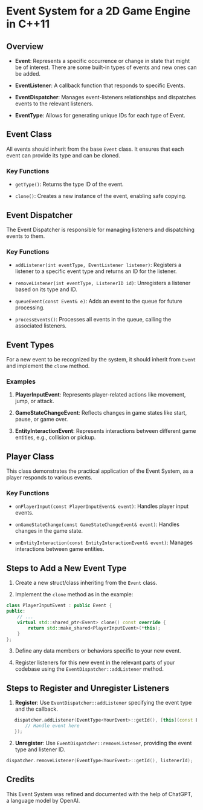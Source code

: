 # Event System for a 2D Game Engine in C++11



## Overview

- **Event**: Represents a specific occurrence or change in state that might be of interest. There are some built-in types of events and new ones can be added.
  
- **EventListener**: A callback function that responds to specific Events.

- **EventDispatcher**: Manages event-listeners relationships and dispatches events to the relevant listeners.

- **EventType**: Allows for generating unique IDs for each type of Event.

## Event Class

All events should inherit from the base `Event` class. It ensures that each event can provide its type and can be cloned.

### Key Functions

- `getType()`: Returns the type ID of the event.
  
- `clone()`: Creates a new instance of the event, enabling safe copying.

## Event Dispatcher

The Event Dispatcher is responsible for managing listeners and dispatching events to them.

### Key Functions

- `addListener(int eventType, EventListener listener)`: Registers a listener to a specific event type and returns an ID for the listener.

- `removeListener(int eventType, ListenerID id)`: Unregisters a listener based on its type and ID.

- `queueEvent(const Event& e)`: Adds an event to the queue for future processing.

- `processEvents()`: Processes all events in the queue, calling the associated listeners.

## Event Types

For a new event to be recognized by the system, it should inherit from `Event` and implement the `clone` method.

### Examples

1. **PlayerInputEvent**: Represents player-related actions like movement, jump, or attack.
  
2. **GameStateChangeEvent**: Reflects changes in game states like start, pause, or game over.
  
3. **EntityInteractionEvent**: Represents interactions between different game entities, e.g., collision or pickup.

## Player Class

This class demonstrates the practical application of the Event System, as a player responds to various events.

### Key Functions

- `onPlayerInput(const PlayerInputEvent& event)`: Handles player input events.

- `onGameStateChange(const GameStateChangeEvent& event)`: Handles changes in the game state.

- `onEntityInteraction(const EntityInteractionEvent& event)`: Manages interactions between game entities.

## Steps to Add a New Event Type

1. Create a new struct/class inheriting from the `Event` class.

2. Implement the `clone` method as in the example:
```cpp
class PlayerInputEvent : public Event {
public:
    // ...
    virtual std::shared_ptr<Event> clone() const override {
        return std::make_shared<PlayerInputEvent>(*this);
    }
};
```

3. Define any data members or behaviors specific to your new event.

4. Register listeners for this new event in the relevant parts of your codebase using the `EventDispatcher::addListener` method.

## Steps to Register and Unregister Listeners

1. **Register**: Use `EventDispatcher::addListener` specifying the event type and the callback.
  
```cpp
   dispatcher.addListener(EventType<YourEvent>::getId(), [this](const Event& e) {
       // Handle event here
   });
```


2. **Unregister**: Use `EventDispatcher::removeListener`, providing the event type and listener ID.

```cpp
dispatcher.removeListener(EventType<YourEvent>::getId(), listenerId);
```

## Credits

This Event System was refined and documented with the help of ChatGPT, a language model by OpenAI.


